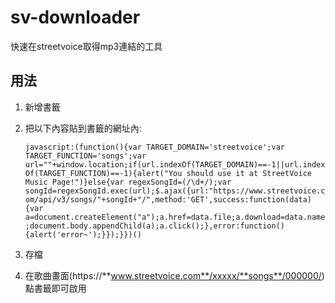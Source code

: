 # sv-downloader
快速在streetvoice取得mp3連結的工具

## 用法
 1. 新增書籤  
 2. 把以下內容貼到書籤的網址內:
   
 	`javascript:(function(){var TARGET_DOMAIN='streetvoice';var TARGET_FUNCTION='songs';var url=""+window.location;if(url.indexOf(TARGET_DOMAIN)==-1||url.indexOf(TARGET_FUNCTION)==-1){alert("You should use it at StreetVoice Music Page!")}else{var regexSongId=(/\d+/);var songId=regexSongId.exec(url);$.ajax({url:"https://www.streetvoice.com/api/v3/songs/"+songId+"/",method:'GET',success:function(data){var a=document.createElement("a");a.href=data.file;a.download=data.name;document.body.appendChild(a);a.click();},error:function(){alert('error~');}});}})()`

 3. 存檔
 4. 在歌曲畫面(https://**www.streetvoice.com**/xxxxx/**songs**/000000/)點書籤即可啟用
